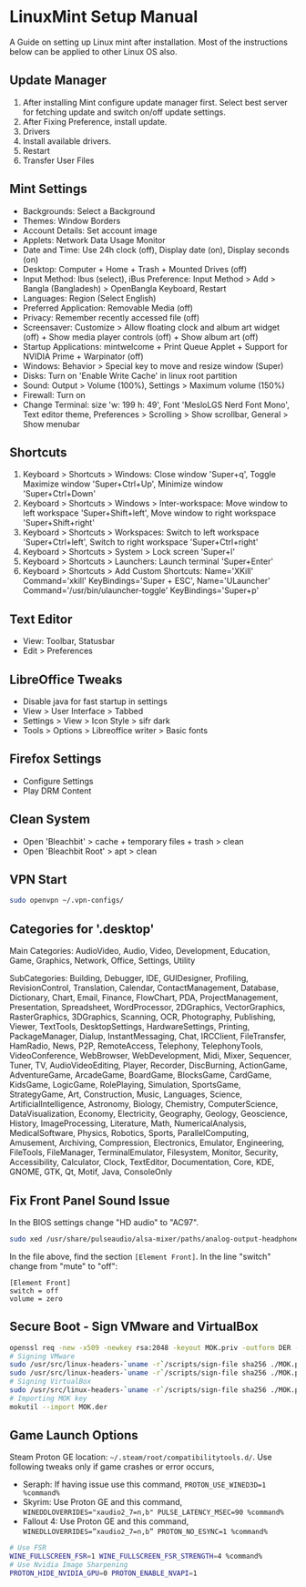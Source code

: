 # LinuxMint Setup Manual

A Guide on setting up Linux mint after installation. Most of the instructions below can be applied to other Linux OS also.

## Update Manager

1. After installing Mint configure update manager first. Select best server for fetching update and switch on/off update settings.
2. After Fixing Preference, install update.
3. Drivers
4. Install available drivers.
5. Restart
6. Transfer User Files

## Mint Settings

- Backgrounds: Select a Background
- Themes: Window Borders
- Account Details: Set account image
- Applets: Network Data Usage Monitor
- Date and Time: Use 24h clock (off), Display date (on), Display seconds (on)
- Desktop: Computer + Home + Trash + Mounted Drives (off)
- Input Method: Ibus (select), iBus Preference: Input Method > Add > Bangla (Bangladesh) > OpenBangla Keyboard, Restart
- Languages: Region (Select English)
- Preferred Application: Removable Media (off)
- Privacy: Remember recently accessed file (off)
- Screensaver: Customize > Allow floating clock and album art widget (off) + Show media player controls (off) + Show album art (off)
- Startup Applications: mintwelcome + Print Queue Applet + Support for NVIDIA Prime + Warpinator (off)
- Windows: Behavior > Special key to move and resize window (Super)
- Disks: Turn on 'Enable Write Cache' in linux root partition
- Sound: Output > Volume (100%), Settings > Maximum volume (150%)
- Firewall: Turn on
- Change Terminal: size 'w: 199 h: 49', Font 'MesloLGS Nerd Font Mono', Text editor theme, Preferences > Scrolling > Show scrollbar, General > Show menubar

## Shortcuts

1. Keyboard > Shortcuts > Windows: Close window 'Super+q', Toggle Maximize window 'Super+Ctrl+Up', Minimize window 'Super+Ctrl+Down'
2. Keyboard > Shortcuts > Windows > Inter-workspace: Move window to left workspace 'Super+Shift+left', Move window to right workspace 'Super+Shift+right'
3. Keyboard > Shortcuts > Workspaces: Switch to left workspace 'Super+Ctrl+left', Switch to right workspace 'Super+Ctrl+right'
4. Keyboard > Shortcuts > System > Lock screen 'Super+l'
5. Keyboard > Shortcuts > Launchers: Launch terminal 'Super+Enter'
6. Keyboard > Shortcuts > Add Custom Shortcuts: Name='XKill' Command='xkill' KeyBindings='Super + ESC', Name='ULauncher' Command='/usr/bin/ulauncher-toggle' KeyBindings='Super+p'

## Text Editor

- View: Toolbar, Statusbar
- Edit > Preferences

## LibreOffice Tweaks

- Disable java for fast startup in settings
- View > User Interface > Tabbed
- Settings > View > Icon Style > sifr dark
- Tools > Options > Libreoffice writer > Basic fonts

## Firefox Settings

- Configure Settings
- Play DRM Content

## Clean System

- Open 'Bleachbit' > cache + temporary files + trash > clean
- Open 'Bleachbit Root' > apt > clean

## VPN Start

```bash
sudo openvpn ~/.vpn-configs/
```

## Categories for '.desktop'

Main Categories: AudioVideo, Audio, Video, Development, Education, Game, Graphics, Network, Office, Settings, Utility

SubCategories: Building, Debugger, IDE, GUIDesigner, Profiling, RevisionControl, Translation, Calendar, ContactManagement, Database, Dictionary, Chart, Email, Finance, FlowChart, PDA, ProjectManagement, Presentation, Spreadsheet, WordProcessor, 2DGraphics, VectorGraphics, RasterGraphics, 3DGraphics, Scanning, OCR, Photography, Publishing, Viewer, TextTools, DesktopSettings, HardwareSettings, Printing, PackageManager, Dialup, InstantMessaging, Chat, IRCClient, FileTransfer, HamRadio, News, P2P, RemoteAccess, Telephony, TelephonyTools, VideoConference, WebBrowser, WebDevelopment, Midi, Mixer, Sequencer, Tuner, TV, AudioVideoEditing, Player, Recorder, DiscBurning, ActionGame, AdventureGame, ArcadeGame, BoardGame, BlocksGame, CardGame, KidsGame, LogicGame, RolePlaying, Simulation, SportsGame, StrategyGame, Art, Construction, Music, Languages, Science, ArtificialIntelligence, Astronomy, Biology, Chemistry, ComputerScience, DataVisualization, Economy, Electricity, Geography, Geology, Geoscience, History, ImageProcessing, Literature, Math, NumericalAnalysis, MedicalSoftware, Physics, Robotics, Sports, ParallelComputing, Amusement, Archiving, Compression, Electronics, Emulator, Engineering, FileTools, FileManager, TerminalEmulator, Filesystem, Monitor, Security, Accessibility, Calculator, Clock, TextEditor, Documentation, Core, KDE, GNOME, GTK, Qt, Motif, Java, ConsoleOnly

## Fix Front Panel Sound Issue

In the BIOS settings change "HD audio" to "AC97".

```bash
sudo xed /usr/share/pulseaudio/alsa-mixer/paths/analog-output-headphones.conf
```

In the file above, find the section `[Element Front]`. In the line "switch" change from "mute" to "off":

```
[Element Front]
switch = off
volume = zero
```

## Secure Boot - Sign VMware and VirtualBox

```bash
openssl req -new -x509 -newkey rsa:2048 -keyout MOK.priv -outform DER -out MOK.der -nodes -days 36500 -subj "/CN=VMware/"
# Signing VMware
sudo /usr/src/linux-headers-`uname -r`/scripts/sign-file sha256 ./MOK.priv ./MOK.der $(modinfo -n vmmon)
sudo /usr/src/linux-headers-`uname -r`/scripts/sign-file sha256 ./MOK.priv ./MOK.der $(modinfo -n vmnet)
# Signing VirtualBox
sudo /usr/src/linux-headers-`uname -r`/scripts/sign-file sha256 ./MOK.priv ./MOK.der $(modinfo -n vboxdrv)
# Importing MOK key
mokutil --import MOK.der
```

## Game Launch Options

Steam Proton GE location: `~/.steam/root/compatibilitytools.d/`. Use following tweaks only if game crashes or error occurs,

- Seraph: If having issue use this command, `PROTON_USE_WINED3D=1 %command%`
- Skyrim: Use Proton GE and this command, `WINEDDLOVERRIDES="xaudio2_7=n,b" PULSE_LATENCY_MSEC=90 %command%`
- Fallout 4: Use Proton GE and this command, `WINEDLLOVERRIDES=”xaudio2_7=n,b” PROTON_NO_ESYNC=1 %command%`

```bash
# Use FSR
WINE_FULLSCREEN_FSR=1 WINE_FULLSCREEN_FSR_STRENGTH=4 %command%
# Use Nvidia Image Sharpening
PROTON_HIDE_NVIDIA_GPU=0 PROTON_ENABLE_NVAPI=1
```
